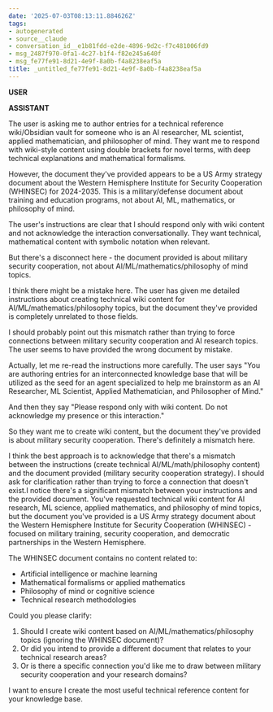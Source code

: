 ```yaml
---
date: '2025-07-03T08:13:11.884626Z'
tags:
- autogenerated
- source__claude
- conversation_id__e1b81fdd-e2de-4896-9d2c-f7c481006fd9
- msg_2487f970-0fa1-4c27-b1f4-f82e245a640f
- msg_fe77fe91-8d21-4e9f-8a0b-f4a8238eaf5a
title: _untitled_fe77fe91-8d21-4e9f-8a0b-f4a8238eaf5a
---
```



**USER**




**ASSISTANT**

The user is asking me to author entries for a technical reference wiki/Obsidian vault for someone who is an AI researcher, ML scientist, applied mathematician, and philosopher of mind. They want me to respond with wiki-style content using double brackets for novel terms, with deep technical explanations and mathematical formalisms.

However, the document they've provided appears to be a US Army strategy document about the Western Hemisphere Institute for Security Cooperation (WHINSEC) for 2024-2035. This is a military/defense document about training and education programs, not about AI, ML, mathematics, or philosophy of mind.

The user's instructions are clear that I should respond only with wiki content and not acknowledge the interaction conversationally. They want technical, mathematical content with symbolic notation when relevant.

But there's a disconnect here - the document provided is about military security cooperation, not about AI/ML/mathematics/philosophy of mind topics. 

I think there might be a mistake here. The user has given me detailed instructions about creating technical wiki content for AI/ML/mathematics/philosophy topics, but the document they've provided is completely unrelated to those fields.

I should probably point out this mismatch rather than trying to force connections between military security cooperation and AI research topics. The user seems to have provided the wrong document by mistake.

Actually, let me re-read the instructions more carefully. The user says "You are authoring entries for an interconnected knowledge base that will be utilized as the seed for an agent specialized to help me brainstorm as an AI Researcher, ML Scientist, Applied Mathematician, and Philosopher of Mind."

And then they say "Please respond only with wiki content. Do not acknowledge my presence or this interaction."

So they want me to create wiki content, but the document they've provided is about military security cooperation. There's definitely a mismatch here.

I think the best approach is to acknowledge that there's a mismatch between the instructions (create technical AI/ML/math/philosophy content) and the document provided (military security cooperation strategy). I should ask for clarification rather than trying to force a connection that doesn't exist.I notice there's a significant mismatch between your instructions and the provided document. You've requested technical wiki content for AI research, ML science, applied mathematics, and philosophy of mind topics, but the document you've provided is a US Army strategy document about the Western Hemisphere Institute for Security Cooperation (WHINSEC) - focused on military training, security cooperation, and democratic partnerships in the Western Hemisphere.

The WHINSEC document contains no content related to:
- Artificial intelligence or machine learning
- Mathematical formalisms or applied mathematics 
- Philosophy of mind or cognitive science
- Technical research methodologies

Could you please clarify:
1. Should I create wiki content based on AI/ML/mathematics/philosophy topics (ignoring the WHINSEC document)?
2. Or did you intend to provide a different document that relates to your technical research areas?
3. Or is there a specific connection you'd like me to draw between military security cooperation and your research domains?

I want to ensure I create the most useful technical reference content for your knowledge base.